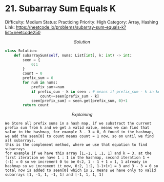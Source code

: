 # 21. Subarray Sum Equals K

Difficulty: Medium
Status: Practicing
Priority: High
Category: Array, Hashing
Link: https://neetcode.io/problems/subarray-sum-equals-k?list=neetcode250

$$
Solution
$$

```python
class Solution:
    def subarraySum(self, nums: List[int], k: int) -> int:
        seen = {
            0:1
        }
        count = 0
        prefix_sum = 0
        for num in nums:
            prefix_sum+=num
            if prefix_sum - k in seen : # means if prefix_sum - k in keys
                count+=seen[prefix_sum - k]
            seen[prefix_sum] = seen.get(prefix_sum, 0)+1
        return count
```

$$
Explaining
$$

```
We Store all prefix sums in a hash map, if we substract the current prefix sum from k and we get a valid value, means we can find that value in the hashmap, for example 3 - 3 = 0, 0 found in the hashmap, we add the seen[0] to count means count = 1 now, so on until we find all subarrays.
this is the complement method, where we use that equation to find subarrays
for example if we have this array [1,-1, 1 ,1, 1] and k = 3, at the first iteration we have 1 : 1 in the hashmap, second iteration 1 + (-1) = 0 so we increment 0 to be 0:2, 1 - 1 + 1 = 1, 1 already in hashmap so we increment it now, 0:2, 1:2, 1-1+1+1 = 3 and 3 - 3 = 0 so total now is added to seen[0] which is 2, means we have only to valid subarrays [1, -1, 1, -1, 1] and [-1, 1, 1, 1]
```
